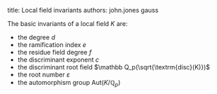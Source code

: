 title: Local field invariants
authors:
    john.jones
    gauss

The basic invariants of a local field $K$ are:

-  the <a knowl="lmfdb/lf.degree">degree</a> $d$
- the <a knowl="lmfdb/lf.ramification_index">ramification index</a> $e$
- the <a knowl="lmfdb/lf.residue_field_degree">residue field degree</a> $f$
- the <a knowl="lmfdb/lf.discriminant_exponent">discriminant exponent</a> $c$
- the <a knowl="lmfdb/lf.discriminant_root_field">discriminant root field</a> $\mathbb Q_p(\sqrt{\textrm{disc}(K)})$
- the <a knowl="lmfdb/lf.root_number">root number</a> $\varepsilon$
- the <a knowl="lmfdb/lf.automorphism_group">automorphism group</a> $\textrm{Aut}(K/\mathbb Q_p)$
